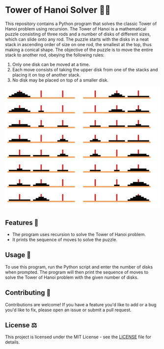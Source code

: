 # Tower of Hanoi Solver 🧩🔀

This repository contains a Python program that solves the classic Tower of Hanoi problem using recursion. The Tower of Hanoi is a mathematical puzzle consisting of three rods and a number of disks of different sizes, which can slide onto any rod. The puzzle starts with the disks in a neat stack in ascending order of size on one rod, the smallest at the top, thus making a conical shape. The objective of the puzzle is to move the entire stack to another rod, obeying the following rules:

1. Only one disk can be moved at a time.
2. Each move consists of taking the upper disk from one of the stacks and placing it on top of another stack.
3. No disk may be placed on top of a smaller disk.


![Alt text](picture/Hanoi.JPG)

## Features 🎯

- The program uses recursion to solve the Tower of Hanoi problem.
- It prints the sequence of moves to solve the puzzle.

## Usage 📖

To use this program, run the Python script and enter the number of disks when prompted. The program will then print the sequence of moves to solve the Tower of Hanoi problem with the given number of disks.


## Contributing 🤝

Contributions are welcome! If you have a feature you'd like to add or a bug you'd like to fix, please open an issue or submit a pull request.

## License ⚖️

This project is licensed under the MIT License - see the [LICENSE](LICENSE) file for details.

